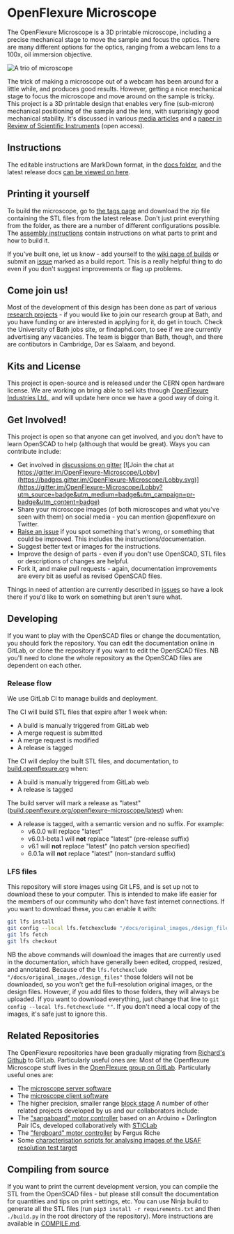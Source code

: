 # OpenFlexure Microscope
The OpenFlexure Microscope is a  3D printable microscope, including a precise mechanical stage to move the sample and focus the optics.  There are many different options for the optics, ranging from a webcam lens to a 100x, oil immersion objective.

![A trio of microscope](https://openflexure.org/assets/MicroscopeBlenderTrio.png)

The trick of making a microscope out of a webcam has been around for a little while, and produces good results.  However, getting a nice mechanical stage to focus the microscope and move around on the sample is tricky.  This project is a 3D printable design that enables very fine (sub-micron) mechanical positioning of the sample and the lens, with surprisingly good mechanical stability.  It's discussed in various [media articles](https://gitlab.com/openflexure/openflexure-microscope/wikis/Media-Articles) and a [paper in Review of Scientific Instruments](http://dx.doi.org/10.1063/1.4941068) (open access).

## Instructions
The editable instructions are MarkDown format, in the [docs folder](./docs/), and the latest release docs [can be viewed on here](https://build.openflexure.org/openflexure-microscope/latest/docs).

## Printing it yourself
To build the microscope, go to [the tags page](https://gitlab.com/openflexure/openflexure-microscope/tags) and download the zip file containing the STL files from the latest release.  Don't just print everything from the folder, as there are a number of different configurations possible.  The [assembly instructions](https://build.openflexure.org/openflexure-microscope/latest/docs) contain instructions on what parts to print and how to build it.

If you've built one, let us know - add yourself to the [wiki page of builds](https://gitlab.com/openflexure/openflexure-microscope/wikis/Assembly-Logs) or submit an [issue](https://gitlab.com/openflexure/openflexure-microscope/issues/new) marked as a build report.  This is a really helpful thing to do even if you don't suggest improvements or flag up problems.

## Come join us!
Most of the development of this design has been done as part of various [research projects](http://www.bath.ac.uk/physics/contacts/academics/richard-bowman/index.html) - if you would like to join our research group at Bath, and you have funding or are interested in applying for it, do get in touch.  Check the University of Bath jobs site, or findaphd.com, to see if we are currently advertising any vacancies.  The team is bigger than Bath, though, and there are contibutors in Cambridge, Dar es Salaam, and beyond.

## Kits and License
This project is open-source and is released under the CERN open hardware license.  We are working on bring able to sell kits through [OpenFlexure Industries Ltd.](https://www.openflexure.com/), and will update here once we have a good way of doing it.

## Get Involved!
This project is open so that anyone can get involved, and you don't have to learn OpenSCAD to help (although that would be great).  Ways you can contribute include:

* Get involved in [discussions on gitter](https://gitter.im/OpenFlexure-Microscope/Lobby) [![Join the chat at https://gitter.im/OpenFlexure-Microscope/Lobby](https://badges.gitter.im/OpenFlexure-Microscope/Lobby.svg)](https://gitter.im/OpenFlexure-Microscope/Lobby?utm_source=badge&utm_medium=badge&utm_campaign=pr-badge&utm_content=badge)
* Share your microscope images (of both microscopes and what you've seen with them) on social media - you can mention @openflexure on Twitter.
* [Raise an issue](https://gitlab.com/openflexure/openflexure-microscope/issues/) if you spot something that's wrong, or something that could be improved.  This includes the instructions/documentation.
* Suggest better text or images for the instructions.
* Improve the design of parts - even if you don't use OpenSCAD, STL files or descriptions of changes are helpful.
* Fork it, and make pull requests - again, documentation improvements are every bit as useful as revised OpenSCAD files.

Things in need of attention are currently described in [issues](https://gitlab.com/openflexure/openflexure-microscope/issues/) so have a look there if you'd like to work on something but aren't sure what.

## Developing
If you want to play with the OpenSCAD files or change the documentation, you should fork the repository.  You can edit the documentation online in GitLab, or clone the repository if you want to edit the OpenSCAD files.  NB you'll need to clone the whole repository as the OpenSCAD files are dependent on each other.

### Release flow
We use GitLab CI to manage builds and deployment. 

The CI will build STL files that expire after 1 week when:
* A build is manually triggered from GitLab web
* A merge request is submitted
* A merge request is modified
* A release is tagged

The CI will deploy the built STL files, and documentation, to [build.openflexure.org](https://build.openflexure.org/) when:
* A build is manually triggered from GitLab web
* A release is tagged

The build server will mark a release as "latest" ([build.openflexure.org/openflexure-microscope/latest](https://build.openflexure.org/openflexure-microscope/latest)) when:
* A release is tagged, with a semantic version and no suffix. For example:
  * v6.0.0 will replace "latest"
  * v6.0.1-beta.1 will **not** replace "latest" (pre-release suffix)
  * v6.1 will **not** replace "latest" (no patch version specified)
  * 6.0.1a will **not** replace "latest" (non-standard suffix)

### LFS files

This repository will store images using Git LFS, and is set up not to download these to your computer.  This is intended to make life easier for the members of our community who don't have fast internet connections.  If you want to download these, you can enable it with:
```bash
git lfs install
git config --local lfs.fetchexclude "/docs/original_images,/design_files"
git lfs fetch
git lfs checkout
```
NB the above commands will download the images that are currently used in the documentation, which have generally been edited, cropped, resized, and annotated.  Because of the ``lfs.fetchexclude "/docs/original_images,/design_files"`` those folders will not be downloaded, so you won't get the full-resolution original images, or the design files.  However, if you add files to those folders, they will always be uploaded.  If you want to download everything, just change that line to ``git config --local lfs.fetchexclude ""``.  If you don't need a local copy of the images, it's safe just to ignore this.

## Related Repositories
The OpenFlexure repositories have been gradually migrating from [Richard's Github](https://github.com/rwb27/) to GitLab.  Particularly useful ones are:
Most of the Openflexure Microscope stuff lives in the [OpenFlexure group on GitLab](https://gitlab.com/openflexure).  Particularly useful ones are:
* The [microscope server software](https://gitlab.com/openflexure/openflexure-microscope-server)
* The [microscope client software](https://gitlab.com/openflexure/openflexure-microscope-jsclient)
* The higher precision, smaller range [block stage](https://gitlab.com/openflexure/openflexure-block-stage)
A number of other related projects developed by us and our collaborators include:
* The ["sangaboard" motor controller](https://gitlab.com/bath_open_instrumentation_group/sangaboard) based on an Arduino + Darlington Pair ICs, developed collaboratively with [STICLab](http://www.sticlab.co.tz)
* The ["fergboard" motor controller](https://github.com/fr293/motor_board) by Fergus Riche
* Some [characterisation scripts for analysing images of the USAF resolution test target](https://github.com/rwb27/usaf_analysis/)

## Compiling from source
If you want to print the current development version, you can compile the STL from the OpenSCAD files - but please still consult the documentation for quantities and tips on print settings, etc.  You can use Ninja build to generate all the STL files (run ``pip3 install -r requirements.txt`` and then ``./build.py`` in the root directory of the repository).  More instructions are available in [COMPILE.md](COMPILE.md).
